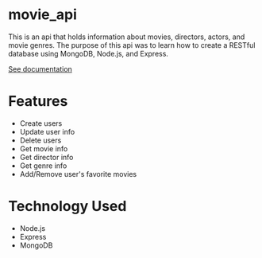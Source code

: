 # movie_api
This is an api that holds information about movies, directors, actors, and movie genres. The purpose of this api was to learn how to create a RESTful database using MongoDB, Node.js, and Express.

[See documentation](https://my-flix330.herokuapp.com/documentation)

# Features

- Create users
- Update user info
- Delete users
- Get movie info
- Get director info
- Get genre info
- Add/Remove user's favorite movies

# Technology Used

- Node.js
- Express
- MongoDB
